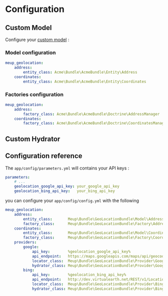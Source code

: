 Configuration
=============

Custom Model
------------

Configure your [custom model](custom-model.md) :

### Model configuration

```yaml
meup_geolocation:
    address:
        entity_class: Acme\Bundle\AcmeBundle\Entity\Address
    coordinates:
        entity_class: Acme\Bundle\AcmeBundle\Entity\Coordinates
```

### Factories configuration

```yaml
meup_geolocation:
    address:
        factory_class: Acme\Bundle\AcmeBundle\Doctrine\AddressManager
    coordinates:
        factory_class: Acme\Bundle\AcmeBundle\Doctrine\CoordinatesManager
```

Custom Hydrator
---------------



Configuration reference
-----------------------

The `app/config/parameters.yml` will contains your API keys :

```yaml
parameters:
    # ...
    geolocation_google_api_key: your_google_api_key
    geolocation_bing_api_key:   your_bing_api_key
```

you can configure your `app/config/config.yml` with the following

```yaml
meup_geolocation:
    address:
        entity_class:       Meup\Bundle\GeoLocationBundle\Model\Address
        factory_class:      Meup\Bundle\GeoLocationBundle\Factory\AddressFactory
    coordinates:
        entity_class:       Meup\Bundle\GeoLocationBundle\Model\Coordinates
        factory_class:      Meup\Bundle\GeoLocationBundle\Factory\CoordinatesFactory
    providers:
        google:
            api_key:        %geolocation_google_api_key%
            api_endpoint:   https://maps.googleapis.com/maps/api/geocode/json
            locator_class:  Meup\Bundle\GeoLocationBundle\Provider\Google\Locator
            hydrator_class: Meup\Bundle\GeoLocationBundle\Provider\Google\Hydrator
        bing:
            api_key:        %geolocation_bing_api_key%
            api_endpoint:   http://dev.virtualearth.net/REST/v1/Locations/
            locator_class:  Meup\Bundle\GeoLocationBundle\Provider\Bing\Locator
            hydrator_class: Meup\Bundle\GeoLocationBundle\Provider\Bing\Hydrator
```
